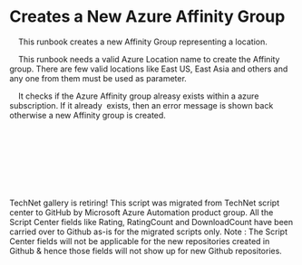 ﻿Creates a New Azure Affinity Group
==================================

            

    This runbook creates a new Affinity Group representing a location.


    This runbook needs a valid Azure Location name to create the Affinity group. There are few valid locations like East US, East Asia and others and any one from them must be used as parameter.



    It checks if the Azure Affinity group alreasy exists within a azure subscription. If it already  exists, then an error message is shown back otherwise a new Affinity group is created.


 


 

 

 


        
    
TechNet gallery is retiring! This script was migrated from TechNet script center to GitHub by Microsoft Azure Automation product group. All the Script Center fields like Rating, RatingCount and DownloadCount have been carried over to Github as-is for the migrated scripts only. Note : The Script Center fields will not be applicable for the new repositories created in Github & hence those fields will not show up for new Github repositories.
